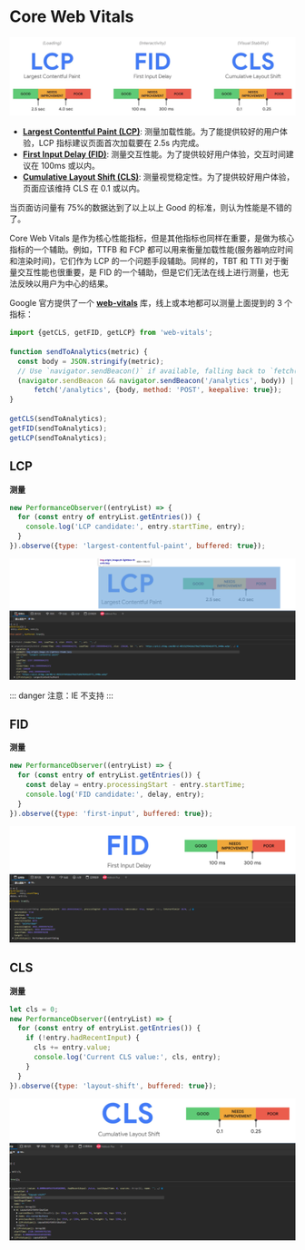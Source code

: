# Core Web Vitals

![img](CoreWebVitals/v2-578650413a8b084a67885f7b1ff4b690_1440w.webp)

- **[Largest Contentful Paint (LCP)](https://w3c.github.io/largest-contentful-paint/)**: 测量加载性能。为了能提供较好的用户体验，LCP 指标建议页面首次加载要在 2.5s 内完成。
- **[First Input Delay (FID)](https://developer.mozilla.org/en-US/docs/Glossary/First_input_delay)**: 测量交互性能。为了提供较好用户体验，交互时间建议在 100ms 或以内。
- **[Cumulative Layout Shift (CLS)](https://web.dev/articles/cls)**: 测量视觉稳定性。为了提供较好用户体验，页面应该维持 CLS 在 0.1 或以内。

当页面访问量有 75%的数据达到了以上以上 Good 的标准，则认为性能是不错的了。

Core Web Vitals 是作为核心性能指标，但是其他指标也同样在重要，是做为核心指标的一个辅助。例如，TTFB 和 FCP 都可以用来衡量加载性能(服务器响应时间和渲染时间)，它们作为 LCP 的一个问题手段辅助。同样的，TBT 和 TTI 对于衡量交互性能也很重要，是 FID 的一个辅助，但是它们无法在线上进行测量，也无法反映以用户为中心的结果。

Google 官方提供了一个 **[web-vitals](https://link.zhihu.com/?target=https%3A//github.com/GoogleChrome/web-vitals)** 库，线上或本地都可以测量上面提到的 3 个指标：

```javascript
import {getCLS, getFID, getLCP} from 'web-vitals';

function sendToAnalytics(metric) {
  const body = JSON.stringify(metric);
  // Use `navigator.sendBeacon()` if available, falling back to `fetch()`.
  (navigator.sendBeacon && navigator.sendBeacon('/analytics', body)) ||
      fetch('/analytics', {body, method: 'POST', keepalive: true});
}

getCLS(sendToAnalytics);
getFID(sendToAnalytics);
getLCP(sendToAnalytics);
```



## LCP

**测量**

```javascript
new PerformanceObserver((entryList) => {
  for (const entry of entryList.getEntries()) {
    console.log('LCP candidate:', entry.startTime, entry);
  }
}).observe({type: 'largest-contentful-paint', buffered: true});
```

![LCP](CoreWebVitals/image-20240107113609481.png)

::: danger
注意：IE 不支持
:::



## FID

**测量**

```javascript
new PerformanceObserver((entryList) => {
  for (const entry of entryList.getEntries()) {
    const delay = entry.processingStart - entry.startTime;
    console.log('FID candidate:', delay, entry);
  }
}).observe({type: 'first-input', buffered: true});
```

![FID](CoreWebVitals/image-20240107114158588.png)





## CLS

**测量**

```javascript
let cls = 0;
new PerformanceObserver((entryList) => {
  for (const entry of entryList.getEntries()) {
    if (!entry.hadRecentInput) {
      cls += entry.value;
      console.log('Current CLS value:', cls, entry);
    }
  }
}).observe({type: 'layout-shift', buffered: true});
```

![CLS](CoreWebVitals/image-20240107114619862.png)

